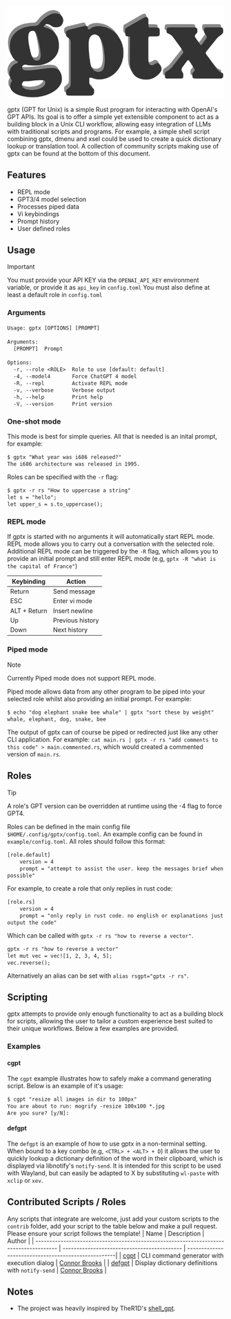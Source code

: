 ![gptx Logo](logo.png)

gptx (GPT for Unix) is a simple Rust program for interacting with OpenAI's GPT APIs. Its goal is to offer a simple yet extensible component to act as a building block in a Unix CLI workflow, allowing easy integration of LLMs with traditional scripts and programs. For example, a simple shell script combining gptx, dmenu and xsel could be used to create a quick dictionary lookup or translation tool. A collection of community scripts making use of gptx can be found at the bottom of this document.

## Features
* REPL mode
* GPT3/4 model selection
* Processes piped data
* Vi keybindings
* Prompt history
* User defined roles

## Usage
> [!IMPORTANT]
> You must provide your API KEY via the `OPENAI_API_KEY` environment variable, or provide it as `api_key` in `config.toml` You must also define at least a default role in `config.toml`

### Arguments
```
Usage: gptx [OPTIONS] [PROMPT]

Arguments:
  [PROMPT]  Prompt

Options:
  -r, --role <ROLE>  Role to use [default: default]
  -4, --model4       Force ChatGPT 4 model
  -R, --repl         Activate REPL mode
  -v, --verbose      Verbose output
  -h, --help         Print help
  -V, --version      Print version
```

### One-shot mode
This mode is best for simple queries. All that is needed is an inital prompt, for example:
```
$ gptx "What year was i686 released?"
The i686 architecture was released in 1995.
```
Roles can be specified with the `-r` flag:
```
$ gptx -r rs "How to uppercase a string"
let s = "hello";
let upper_s = s.to_uppercase();
```

### REPL mode
If gptx is started with no arguments it will automatically start REPL mode. REPL mode allows you to carry out a conversation with the selected role. Additional REPL mode can be triggered by the `-R` flag, which allows you to provide an initial prompt and still enter REPL mode (e.g, `gptx -R "what is the capital of France"`)

| Keybinding   | Action           |
| ------------ | ---------------- |
| Return       | Send message     |
| ESC          | Enter vi mode    |
| ALT + Return | Insert newline   |
| Up           | Previous history |
| Down         | Next history     |

### Piped mode
> [!NOTE]
> Currently Piped mode does not support REPL mode. 

Piped mode allows data from any other program to be piped into your selected role whilst also providing an initial prompt. For example:
```
$ echo "dog elephant snake bee whale" | gptx "sort these by weight"
whale, elephant, dog, snake, bee
```
The output of gptx can of course be piped or redirected just like any other CLI application. For example: `cat main.rs | gptx -r rs "add comments to this code" > main.commented.rs`, which would created a commented version of `main.rs`.

## Roles
> [!TIP]
> A role's GPT version can be overridden at runtime using the -4 flag to force GPT4.

Roles can be defined in the main config file `$HOME/.config/gptx/config.toml`. An example config can be found in `example/config.toml`. All roles should follow this format:

```
[role.default]
    version = 4
    prompt = "attempt to assist the user. keep the messages brief when possible"
```
For example, to create a role that only replies in rust code:

```
[role.rs]
    version = 4
    prompt = "only reply in rust code. no english or explanations just output the code"
```
Which can be called with `gptx -r rs "how to reverse a vector"`. 
```
gptx -r rs "how to reverse a vector"
let mut vec = vec![1, 2, 3, 4, 5];
vec.reverse();
```
Alternatively an alias can be set with `alias rsgpt="gptx -r rs"`.

## Scripting
gptx attempts to provide only enough functionality to act as a building block for scripts, allowing the user to tailor a custom experience best suited to their unique workflows. Below a few examples are provided.
### Examples
#### cgpt
The `cgpt` example illustrates how to safely make a command generating script. Below is an example of it's usage:
```
$ cgpt "resize all images in dir to 100px"
You are about to run: mogrify -resize 100x100 *.jpg
Are you sure? [y/N]: 
```
#### defgpt
The `defgpt` is an example of how to use gptx in a non-terminal setting. When bound to a key combo (e.g, `<CTRL> + <ALT> + D`) it allows the user to quickly lookup a dictionary definition of the word in their clipboard, which is displayed via libnotify's `notify-send`. It is intended for this script to be used with Wayland, but can easily be adapted to X by substituting `wl-paste` with `xclip` or `xev`.

## Contributed Scripts / Roles
Any scripts that integrate are welcome, just add your custom scripts to the `contrib` folder, add your script to the table below and make a pull request. Please ensure your script follows the template!
| Name                                                                                   | Description                                 | Author                                              |
| -------------------------------------------------------------------------------------- | ------------------------------------------- | ----------------------------------------------------|
| [cgpt](https://raw.githubusercontent.com/connor-brooks/gptx/main/example/scripts/cgpt) | CLI command generator with execution dialog | [Connor Brooks](https://github.com/connor-brooks)    |
| [defgpt](https://raw.githubusercontent.com/connor-brooks/gptx/main/example/scripts/defgpt) | Display dictionary definitions with `notify-send` | [Connor Brooks](https://github.com/connor-brooks)    |

## Notes
* The project was heavily inspired by TheR1D's [shell_gpt](https://github.com/TheR1D/shell_gpt).
